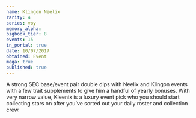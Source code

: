 ```yaml
---
name: Klingon Neelix
rarity: 4
series: voy
memory_alpha:
bigbook_tier: 8
events: 15
in_portal: true
date: 10/07/2017
obtained: Event
mega: true
published: true
---
```


A strong SEC base/event pair double dips with Neelix and Klingon events with a few trait supplements to give him a handful of yearly bonuses. With very narrow value, Kleenix is a luxury event pick who you should start collecting stars on after you’ve sorted out your daily roster and collection crew.

